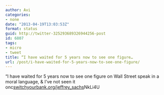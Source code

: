 ```yaml
---
author: Avi
categories:
- none
date: "2013-04-19T13:03:53Z"
format: status
guid: http://twitter-325293689326944256-post
id: 6807
tags:
- micro
- tweet
title: “I have waited for 5 years now to see one figure…
url: /post/i-have-waited-for-5-years-now-to-see-one-figure/
---
```

“I have waited for 5 years now to see one figure on Wall Street speak in a moral language, & I’ve not seen it onc[switchyourbank.org/jeffrey_sachs](http://www.switchyourbank.org/jeffrey_sachs)NkLi4U